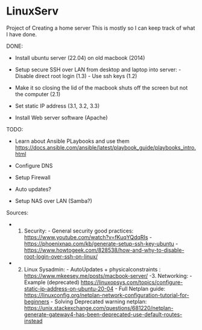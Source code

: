 # LinuxServ
Project of Creating a home server
This is mostly so I can keep track of what I have done.


DONE:

- Install ubuntu server (22.04) on old macbook (2014)

- Setup secure SSH over LAN from desktop and laptop into server:
        -  Disable direct root login (1.3)
        -  Use ssh keys (1.2)

- Make it so closing the lid of the macbook shuts off the screen but not the computer (2.1)
  
- Set static IP address (3.1, 3.2, 3.3)

- Install Web server software (Apache)

TODO:

- Learn about Ansible PLaybooks and use them
  https://docs.ansible.com/ansible/latest/playbook_guide/playbooks_intro.html

- Configure DNS

- Setup Firewall

- Auto updates?


- Setup NAS over LAN (Samba?)





Sources:
- 1. Security:
          - General security good practices: https://www.youtube.com/watch?v=fKuqYQdqRIs
          - https://phoenixnap.com/kb/generate-setup-ssh-key-ubuntu
          - https://www.howtogeek.com/828538/how-and-why-to-disable-root-login-over-ssh-on-linux/
- 2. Linux Sysadmin:
          - AutoUpdates + physicalconstraints : https://www.mkeesey.me/posts/macbook-server/
-3. Networking:
          - Example (deprecated) https://linuxopsys.com/topics/configure-static-ip-address-on-ubuntu-20-04
          - Full Netplan guide: https://linuxconfig.org/netplan-network-configuration-tutorial-for-beginners
          - Solving Deprecated warning netplan: https://unix.stackexchange.com/questions/681220/netplan-generate-gateway4-has-been-deprecated-use-default-routes-instead


